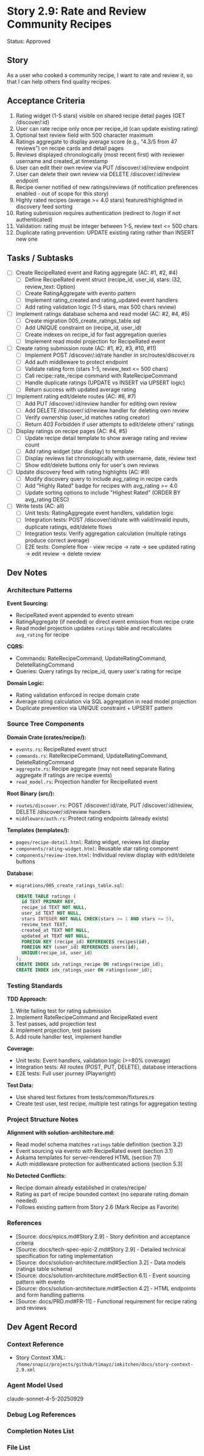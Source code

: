 # Story 2.9: Rate and Review Community Recipes

Status: Approved

## Story

As a user who cooked a community recipe,
I want to rate and review it,
so that I can help others find quality recipes.

## Acceptance Criteria

1. Rating widget (1-5 stars) visible on shared recipe detail pages (GET /discover/:id)
2. User can rate recipe only once per recipe_id (can update existing rating)
3. Optional text review field with 500 character maximum
4. Ratings aggregate to display average score (e.g., "4.3/5 from 47 reviews") on recipe cards and detail pages
5. Reviews displayed chronologically (most recent first) with reviewer username and created_at timestamp
6. User can edit their own review via PUT /discover/:id/review endpoint
7. User can delete their own review via DELETE /discover/:id/review endpoint
8. Recipe owner notified of new ratings/reviews (if notification preferences enabled - out of scope for this story)
9. Highly rated recipes (average >= 4.0 stars) featured/highlighted in discovery feed sorting
10. Rating submission requires authentication (redirect to /login if not authenticated)
11. Validation: rating must be integer between 1-5, review text <= 500 chars
12. Duplicate rating prevention: UPDATE existing rating rather than INSERT new one

## Tasks / Subtasks

- [ ] Create RecipeRated event and Rating aggregate (AC: #1, #2, #4)
  - [ ] Define RecipeRated event struct (recipe_id, user_id, stars: i32, review_text: Option<String>)
  - [ ] Create RatingAggregate with evento pattern
  - [ ] Implement rating_created and rating_updated event handlers
  - [ ] Add rating validation logic (1-5 stars, max 500 chars review)

- [ ] Implement ratings database schema and read model (AC: #2, #4, #5)
  - [ ] Create migration 005_create_ratings_table.sql
  - [ ] Add UNIQUE constraint on (recipe_id, user_id)
  - [ ] Create indexes on recipe_id for fast aggregation queries
  - [ ] Implement read model projection for RecipeRated event

- [ ] Create rating submission route (AC: #1, #2, #3, #10, #11)
  - [ ] Implement POST /discover/:id/rate handler in src/routes/discover.rs
  - [ ] Add auth middleware to protect endpoint
  - [ ] Validate rating form (stars 1-5, review_text <= 500 chars)
  - [ ] Call recipe::rate_recipe command with RateRecipeCommand
  - [ ] Handle duplicate ratings (UPDATE vs INSERT via UPSERT logic)
  - [ ] Return success with updated average rating

- [ ] Implement rating edit/delete routes (AC: #6, #7)
  - [ ] Add PUT /discover/:id/review handler for editing own review
  - [ ] Add DELETE /discover/:id/review handler for deleting own review
  - [ ] Verify ownership (user_id matches rating creator)
  - [ ] Return 403 Forbidden if user attempts to edit/delete others' ratings

- [ ] Display ratings on recipe pages (AC: #4, #5)
  - [ ] Update recipe detail template to show average rating and review count
  - [ ] Add rating widget (star display) to template
  - [ ] Display reviews list chronologically with username, date, review text
  - [ ] Show edit/delete buttons only for user's own reviews

- [ ] Update discovery feed with rating highlights (AC: #9)
  - [ ] Modify discovery query to include avg_rating in recipe cards
  - [ ] Add "Highly Rated" badge for recipes with avg_rating >= 4.0
  - [ ] Update sorting options to include "Highest Rated" (ORDER BY avg_rating DESC)

- [ ] Write tests (AC: all)
  - [ ] Unit tests: RatingAggregate event handlers, validation logic
  - [ ] Integration tests: POST /discover/:id/rate with valid/invalid inputs, duplicate ratings, edit/delete flows
  - [ ] Integration tests: Verify aggregation calculation (multiple ratings produce correct average)
  - [ ] E2E tests: Complete flow - view recipe → rate → see updated rating → edit review → delete review

## Dev Notes

### Architecture Patterns

**Event Sourcing:**
- RecipeRated event appended to evento stream
- RatingAggregate (if needed) or direct event emission from recipe crate
- Read model projection updates `ratings` table and recalculates `avg_rating` for recipe

**CQRS:**
- Commands: RateRecipeCommand, UpdateRatingCommand, DeleteRatingCommand
- Queries: Query ratings by recipe_id, query user's rating for recipe

**Domain Logic:**
- Rating validation enforced in recipe domain crate
- Average rating calculation via SQL aggregation in read model projection
- Duplicate prevention via UNIQUE constraint + UPSERT pattern

### Source Tree Components

**Domain Crate (crates/recipe/):**
- `events.rs`: RecipeRated event struct
- `commands.rs`: RateRecipeCommand, UpdateRatingCommand, DeleteRatingCommand
- `aggregate.rs`: Recipe aggregate (may not need separate Rating aggregate if ratings are recipe events)
- `read_model.rs`: Projection handler for RecipeRated event

**Root Binary (src/):**
- `routes/discover.rs`: POST /discover/:id/rate, PUT /discover/:id/review, DELETE /discover/:id/review handlers
- `middleware/auth.rs`: Protect rating endpoints (already exists)

**Templates (templates/):**
- `pages/recipe-detail.html`: Rating widget, reviews list display
- `components/rating-widget.html`: Reusable star rating component
- `components/review-item.html`: Individual review display with edit/delete buttons

**Database:**
- `migrations/005_create_ratings_table.sql`:
  ```sql
  CREATE TABLE ratings (
    id TEXT PRIMARY KEY,
    recipe_id TEXT NOT NULL,
    user_id TEXT NOT NULL,
    stars INTEGER NOT NULL CHECK(stars >= 1 AND stars <= 5),
    review_text TEXT,
    created_at TEXT NOT NULL,
    updated_at TEXT NOT NULL,
    FOREIGN KEY (recipe_id) REFERENCES recipes(id),
    FOREIGN KEY (user_id) REFERENCES users(id),
    UNIQUE(recipe_id, user_id)
  );
  CREATE INDEX idx_ratings_recipe ON ratings(recipe_id);
  CREATE INDEX idx_ratings_user ON ratings(user_id);
  ```

### Testing Standards

**TDD Approach:**
1. Write failing test for rating submission
2. Implement RateRecipeCommand and RecipeRated event
3. Test passes, add projection test
4. Implement projection, test passes
5. Add route handler test, implement handler

**Coverage:**
- Unit tests: Event handlers, validation logic (>=80% coverage)
- Integration tests: All routes (POST, PUT, DELETE), database interactions
- E2E tests: Full user journey (Playwright)

**Test Data:**
- Use shared test fixtures from tests/common/fixtures.rs
- Create test user, test recipe, multiple test ratings for aggregation testing

### Project Structure Notes

**Alignment with solution-architecture.md:**
- Read model schema matches `ratings` table definition (section 3.2)
- Event sourcing via evento with RecipeRated event (section 3.1)
- Askama templates for server-rendered HTML (section 7.1)
- Auth middleware protection for authenticated actions (section 5.3)

**No Detected Conflicts:**
- Recipe domain already established in crates/recipe/
- Rating as part of recipe bounded context (no separate rating domain needed)
- Follows existing pattern from Story 2.6 (Mark Recipe as Favorite)

### References

- [Source: docs/epics.md#Story 2.9] - Story definition and acceptance criteria
- [Source: docs/tech-spec-epic-2.md#Story 2.9] - Detailed technical specification for rating implementation
- [Source: docs/solution-architecture.md#Section 3.2] - Data models (ratings table schema)
- [Source: docs/solution-architecture.md#Section 6.1] - Event sourcing pattern with evento
- [Source: docs/solution-architecture.md#Section 4.2] - HTML endpoints and form handling patterns
- [Source: docs/PRD.md#FR-11] - Functional requirement for recipe rating and reviews

## Dev Agent Record

### Context Reference

- Story Context XML: `/home/snapiz/projects/github/timayz/imkitchen/docs/story-context-2.9.xml`

### Agent Model Used

claude-sonnet-4-5-20250929

### Debug Log References

### Completion Notes List

### File List
